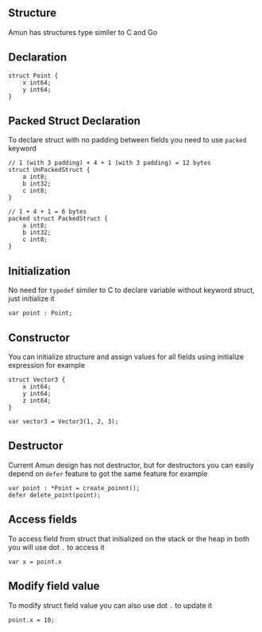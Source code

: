 ## Structure

Amun has structures type similer to C and Go

## Declaration

```
struct Point {
    x int64;
    y int64;
}
```
## Packed Struct Declaration

To declare struct with no padding between fields you need to use `packed` keyword

```
// 1 (with 3 padding) + 4 + 1 (with 3 padding) = 12 bytes
struct UnPackedStruct {
    a int8;
    b int32;
    c int8;
}

// 1 + 4 + 1 = 6 bytes
packed struct PackedStruct {
    a int8;
    b int32;
    c int8;
}
```

## Initialization

No need for `typedef` similer to C to declare variable without keyword struct, just initialize it

```
var point : Point;
```

## Constructor

You can initialize structure and assign values for all fields using initialize expression for example

```
struct Vector3 {
    x int64;
    y int64;
    z int64;
}

var vector3 = Vector3(1, 2, 3);
```

## Destructor

Current Amun design has not destructor, but for destructors you can easily depend on `defer` feature to got the same feature for example

```
var point : *Point = create_poinnt();
defer delete_point(point);
```

## Access fields

To access field from struct that initialized on the stack or the heap in both you will use dot `.` to access it

```
var x = point.x
```

## Modify field value

To modify struct field value you can also use dot `.` to update it

```
point.x = 10;
```